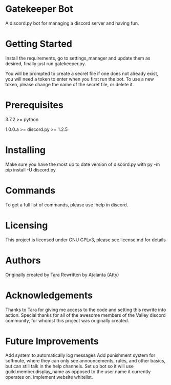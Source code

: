 # Gatekeeper Bot
 A discord.py bot for managing a discord server and having fun.
 
# Getting Started
 Install the requirements, go to settings_manager and update them as desired,
 finally just run gatekeeper.py.
 
 You will be prompted to create a secret file if one does not already exist,
 you will need a token to enter when you first run the bot. To use a new 
 token, please change the name of the secret file, or delete it.
 
 # Prerequisites
  3.7.2 >= python
  
  1.0.0.a >= discord.py >= 1.2.5
  
 # Installing
  Make sure you have the most up to date version of discord.py with
  py -m pip install -U discord.py

# Commands
 To get a full list of commands, please use !help in discord.
  
# Licensing
 This project is licensed under GNU GPLv3, please see license.md for details

# Authors
 Originally created by Tara
 Rewritten by Atalanta (Atty)

# Acknowledgements
 Thanks to Tara for giving me access to the code and setting this rewrite
 into action.
 Special thanks for all of the awesome members of the Valley discord
 community, for whomst this project was originally created.
 
# Future Improvements
 Add system to automatically log messages
 Add punishment system for softmute, where they can only see announcements,
  rules, and other basics, but can still talk in the help channels.
 Set up bot so it will use guild.member.display_name as opposed to the
  user.name it currently operates on.
 implement website whitelist.
 
